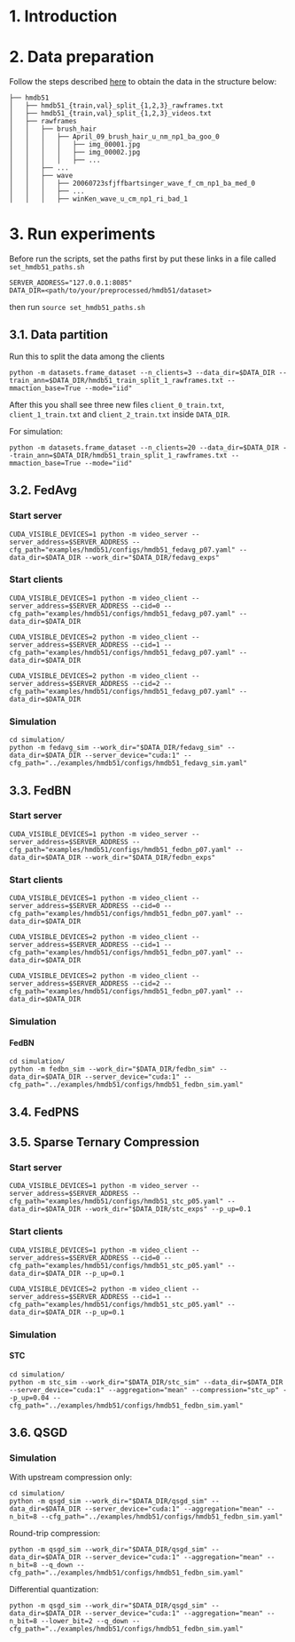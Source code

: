 # 1. Introduction

# 2. Data preparation
Follow the steps described [here](https://github.com/open-mmlab/mmaction2/tree/master/tools/data/hmdb51) to obtain the data in the structure below:
```
├── hmdb51
│   ├── hmdb51_{train,val}_split_{1,2,3}_rawframes.txt
│   ├── hmdb51_{train,val}_split_{1,2,3}_videos.txt
│   ├── rawframes
│   │   ├── brush_hair
│   │   │   ├── April_09_brush_hair_u_nm_np1_ba_goo_0
│   │   │   │   ├── img_00001.jpg
│   │   │   │   ├── img_00002.jpg
│   │   │   │   ├── ...
│   │   ├── ...
│   │   ├── wave
│   │   │   ├── 20060723sfjffbartsinger_wave_f_cm_np1_ba_med_0
│   │   │   ├── ...
│   │   │   ├── winKen_wave_u_cm_np1_ri_bad_1
```
# 3. Run experiments
Before run the scripts, set the paths first by put these links in a file called `set_hmdb51_paths.sh` 
```shell
SERVER_ADDRESS="127.0.0.1:8085"
DATA_DIR=<path/to/your/preprocessed/hmdb51/dataset>
```
then run `source set_hmdb51_paths.sh`
## 3.1. Data partition
Run this to split the data among the clients
```shell
python -m datasets.frame_dataset --n_clients=3 --data_dir=$DATA_DIR --train_ann=$DATA_DIR/hmdb51_train_split_1_rawframes.txt --mmaction_base=True --mode="iid"
```
After this you shall see three new files `client_0_train.txt`, `client_1_train.txt` and `client_2_train.txt` inside `DATA_DIR`.

For simulation:
```shell
python -m datasets.frame_dataset --n_clients=20 --data_dir=$DATA_DIR --train_ann=$DATA_DIR/hmdb51_train_split_1_rawframes.txt --mmaction_base=True --mode="iid"
```
## 3.2. FedAvg
### Start server
```shell
CUDA_VISIBLE_DEVICES=1 python -m video_server --server_address=$SERVER_ADDRESS --cfg_path="examples/hmdb51/configs/hmdb51_fedavg_p07.yaml" --data_dir=$DATA_DIR --work_dir="$DATA_DIR/fedavg_exps"
```
### Start clients
```shell
CUDA_VISIBLE_DEVICES=1 python -m video_client --server_address=$SERVER_ADDRESS --cid=0 --cfg_path="examples/hmdb51/configs/hmdb51_fedavg_p07.yaml" --data_dir=$DATA_DIR 

CUDA_VISIBLE_DEVICES=2 python -m video_client --server_address=$SERVER_ADDRESS --cid=1 --cfg_path="examples/hmdb51/configs/hmdb51_fedavg_p07.yaml" --data_dir=$DATA_DIR 

CUDA_VISIBLE_DEVICES=2 python -m video_client --server_address=$SERVER_ADDRESS --cid=2 --cfg_path="examples/hmdb51/configs/hmdb51_fedavg_p07.yaml" --data_dir=$DATA_DIR 
```
### Simulation
```shell
cd simulation/
python -m fedavg_sim --work_dir="$DATA_DIR/fedavg_sim" --data_dir=$DATA_DIR --server_device="cuda:1" --cfg_path="../examples/hmdb51/configs/hmdb51_fedavg_sim.yaml"
```

## 3.3. FedBN
### Start server
```shell
CUDA_VISIBLE_DEVICES=1 python -m video_server --server_address=$SERVER_ADDRESS --cfg_path="examples/hmdb51/configs/hmdb51_fedbn_p07.yaml" --data_dir=$DATA_DIR --work_dir="$DATA_DIR/fedbn_exps"
```
### Start clients
```shell
CUDA_VISIBLE_DEVICES=1 python -m video_client --server_address=$SERVER_ADDRESS --cid=0 --cfg_path="examples/hmdb51/configs/hmdb51_fedbn_p07.yaml" --data_dir=$DATA_DIR 

CUDA_VISIBLE_DEVICES=2 python -m video_client --server_address=$SERVER_ADDRESS --cid=1 --cfg_path="examples/hmdb51/configs/hmdb51_fedbn_p07.yaml" --data_dir=$DATA_DIR 

CUDA_VISIBLE_DEVICES=2 python -m video_client --server_address=$SERVER_ADDRESS --cid=2 --cfg_path="examples/hmdb51/configs/hmdb51_fedbn_p07.yaml" --data_dir=$DATA_DIR 
```
### Simulation

#### FedBN
```shell
cd simulation/
python -m fedbn_sim --work_dir="$DATA_DIR/fedbn_sim" --data_dir=$DATA_DIR --server_device="cuda:1" --cfg_path="../examples/hmdb51/configs/hmdb51_fedbn_sim.yaml"
```

## 3.4. FedPNS

## 3.5. Sparse Ternary Compression
### Start server
```shell
CUDA_VISIBLE_DEVICES=1 python -m video_server --server_address=$SERVER_ADDRESS --cfg_path="examples/hmdb51/configs/hmdb51_stc_p05.yaml" --data_dir=$DATA_DIR --work_dir="$DATA_DIR/stc_exps" --p_up=0.1
```
### Start clients
```shell
CUDA_VISIBLE_DEVICES=1 python -m video_client --server_address=$SERVER_ADDRESS --cid=0 --cfg_path="examples/hmdb51/configs/hmdb51_stc_p05.yaml" --data_dir=$DATA_DIR --p_up=0.1 

CUDA_VISIBLE_DEVICES=2 python -m video_client --server_address=$SERVER_ADDRESS --cid=1 --cfg_path="examples/hmdb51/configs/hmdb51_stc_p05.yaml" --data_dir=$DATA_DIR --p_up=0.1 
```
### Simulation

#### STC
```shell
cd simulation/
python -m stc_sim --work_dir="$DATA_DIR/stc_sim" --data_dir=$DATA_DIR --server_device="cuda:1" --aggregation="mean" --compression="stc_up" --p_up=0.04 --cfg_path="../examples/hmdb51/configs/hmdb51_fedbn_sim.yaml"
```

## 3.6. QSGD
### Simulation
With upstream compression only:
```shell
cd simulation/
python -m qsgd_sim --work_dir="$DATA_DIR/qsgd_sim" --data_dir=$DATA_DIR --server_device="cuda:1" --aggregation="mean" --n_bit=8 --cfg_path="../examples/hmdb51/configs/hmdb51_fedbn_sim.yaml"
```
Round-trip compression:
```shell
python -m qsgd_sim --work_dir="$DATA_DIR/qsgd_sim" --data_dir=$DATA_DIR --server_device="cuda:1" --aggregation="mean" --n_bit=8 --q_down --cfg_path="../examples/hmdb51/configs/hmdb51_fedbn_sim.yaml"
```
Differential quantization:
```shell
python -m qsgd_sim --work_dir="$DATA_DIR/qsgd_sim" --data_dir=$DATA_DIR --server_device="cuda:1" --aggregation="mean" --n_bit=8 --lower_bit=2 --q_down --cfg_path="../examples/hmdb51/configs/hmdb51_fedbn_sim.yaml"
```